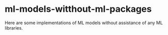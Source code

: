 # ml-models-witthout-ml-packages
Here are some implementations of ML models without assistance of any ML libraries.
